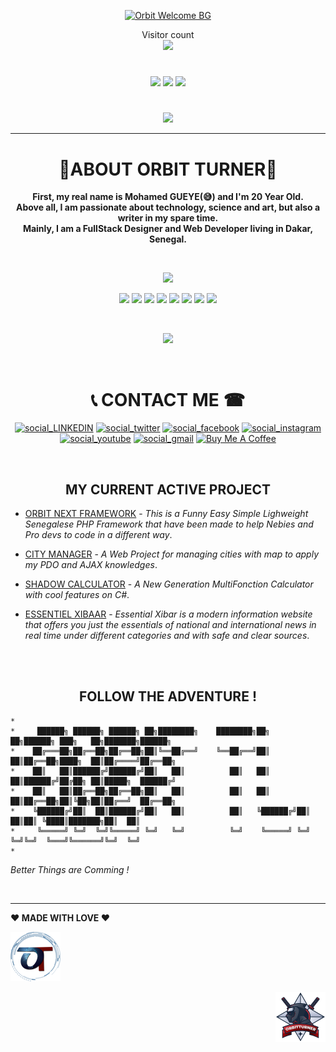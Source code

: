 <p align="center">
  <a href="http://orbitturner.yj.fr/"><img src="https://github.com/orbitturner/orbitturner/blob/master/OrbitGalaxyGithub.png?raw=true" width="auto" alt="Orbit Welcome BG"/></a>
</p>
 
 <p align="center"> 
  Visitor count<br>
  <img src="https://profile-counter.glitch.me/orbitturner/count.svg" />
</p>

#
 
<p align="center">
<a href="https://github.com/orbitturner/orbitnextframework/archive/ONF_V1.0.1.zip"><img src="https://img.shields.io/badge/PROUDLY-FROM%20THE%20GREAT-green?style=for-the-badge&logo=love&logoColor=GREEN"></a>
<a href="https://github.com/orbitturner/orbitnextframework/issues/new/choose"><img src="https://img.shields.io/badge/COUNTRY%20OF%20-SENEGAL-ffc300?style=for-the-badge"></a>
<a href="https://github.com/orbitturner/orbitnextframework/issues/new/choose"><img src="https://img.shields.io/badge/IN%20SWEET-CONTINENT%20OF%20AFRICA-crimson?style=for-the-badge"></a>
</p>


#
 
<p align="center"><img src="https://cdn.rawgit.com/sindresorhus/awesome/d7305f38d29fed78fa85652e3a63e154dd8e8829/media/badge.svg"/></p>

________
<h1 align="center">🤩ABOUT ORBIT TURNER🤔</h1>
<p  align="center">
<strong>First, my real name is Mohamed GUEYE(😅) and I'm 20 Year Old.<br>
Above all, I am passionate about technology, science and art, but also a writer in my spare time.
<br>Mainly, I am a FullStack Designer and Web Developer living in Dakar, Senegal.</strong>
</p>


<br/>

<!--| <img src="https://img.shields.io/badge/PHP%20IS%20BAE-grey?style=for-the-badge&logo=php&logoWidth=25"/> 	|    <img src="https://img.shields.io/badge/HTML_CSS-grey?style=for-the-badge&logo=html5&logoWidth=25"/>   	| <img src="https://img.shields.io/badge/JS-grey?style=for-the-badge&logo=javascript&logoWidth=25"/> 	| <img src="https://img.shields.io/badge/PYTHON-grey?style=for-the-badge&logo=PYTHON&logoWidth=25"/> 	|
|:-------------------------------------------------------------------------------------------------------:	|:--------------------------------------------------------------------------------------------------------:	|:--------------------------------------------------------------------------------------------------:	|:--------------------------------------------------------------------------------------------------:	|
|   <img src="https://img.shields.io/badge/C%20LANGUAGE-grey?style=for-the-badge&logo=C&logoWidth=25"/>   	| <img src="https://img.shields.io/badge/C%20SHARP-grey?style=for-the-badge&logo=C%20sharp&logoWidth=25"/> 	|   <img src="https://img.shields.io/badge/JAVA-grey?style=for-the-badge&logo=JAVA&logoWidth=25"/>   	|   <img src="https://img.shields.io/badge/SQL-grey?style=for-the-badge&logo=mysql&logoWidth=25"/>   	|-->
<p align="center"><img src="https://img.shields.io/badge/MOST%20USED-PRORAMMING%20LANGUAGES-21618C?style=for-the-badge"/></p>	

<p align="center">
<img src="https://img.shields.io/badge/PHP%20IS%20BAE-grey?style=for-the-badge&logo=php&logoWidth=25"/>
<img src="https://img.shields.io/badge/HTML_CSS-grey?style=for-the-badge&logo=html5&logoWidth=25"/>
<img src="https://img.shields.io/badge/JS-grey?style=for-the-badge&logo=javascript&logoWidth=25"/>
<img src="https://img.shields.io/badge/PYTHON-grey?style=for-the-badge&logo=PYTHON&logoWidth=25"/>
<img src="https://img.shields.io/badge/C%20LANGUAGE-grey?style=for-the-badge&logo=C&logoWidth=25"/>
<img src="https://img.shields.io/badge/C%20SHARP-grey?style=for-the-badge&logo=C%20sharp&logoWidth=25"/>
<img src="https://img.shields.io/badge/JAVA-grey?style=for-the-badge&logo=JAVA&logoWidth=25"/>
<img src="https://img.shields.io/badge/SQL-grey?style=for-the-badge&logo=mysql&logoWidth=25"/>
</p>  
<br>
<p align="center">
<a href="https://github.com/orbitturner" >
<!-- ![Orbit's Github Stats](https://github-readme-stats.vercel.app/api?username=orbitturner&show_icons=true&theme=tokyonight&count_private=true) -->
  <img src="https://github-readme-stats.vercel.app/api?username=orbitturner&show_icons=true&theme=tokyonight&count_private=true" />
</a>
 </p>
<br>

<h1 align="center">📞 CONTACT ME ☎</h1>
<p align="center">
<a href="https://www.linkedin.com/in/orbitturner/"><img src="https://img.shields.io/badge/LINKEDIN-@orbitturner-0e76a8?style=for-the-badge&logo=linkedin&logoColor=0e76a8&logoWidth=25" alt="social_LINKEDIN"/></a>
<a href="https://twitter.com/orbitturner"><img src="https://img.shields.io/badge/TWITTER-@orbitturner-1DA1F2?style=for-the-badge&logo=twitter&logoColor=1DA1F2&logoWidth=25" alt="social_twitter"></a>
<a href="https://facebook.com/orbitturner"><img src="https://img.shields.io/badge/FACEBOOK-@orbitturner-4267B2?style=for-the-badge&logo=facebook&logoColor=4267B2&logoWidth=25" alt="social_facebook"></a>
<a href="https://instagram.com/orbitturner"><img src="https://img.shields.io/badge/INSTAGRAM-@orbitturner-C13584?style=for-the-badge&logo=instagram&logoColor=C13584&logoWidth=25" alt="social_instagram"></a>
<a href="https://youtube.com/orbitturner"><img src="https://img.shields.io/badge/YOUTUBE-@orbitturner-FF0000?style=for-the-badge&logo=youtube&logoColor=FF0000&logoWidth=25" alt="social_youtube"></a>
<a href="mailto:orbitturner@gmail.com"><img src="https://img.shields.io/badge/GMAIL-@orbitturner-B23121?style=for-the-badge&logo=gmail&logoColor=B23121&logoWidth=25" alt="social_gmail"></a>
<a href="https://www.buymeacoffee.com/orbitturner" target="_blank" style="height:25px;width:246px;"><img src="https://cdn.buymeacoffee.com/buttons/v2/default-red.png" alt="Buy Me A Coffee" style="height:25px;width:246px;"></a></p>


<br>
<h2 align="center">MY CURRENT ACTIVE PROJECT</h2>

- [ORBIT NEXT FRAMEWORK](https://github.com/orbitturner/orbitnextframework) - *This is a Funny Easy Simple Lighweight Senegalese PHP Framework that have been made to help Nebies and Pro devs to code in a different way*.

- [CITY MANAGER](https://github.com/orbitturner/gestionVillepdo) - *A Web Project for managing cities with map to apply my PDO and AJAX knowledges*.

- [SHADOW CALCULATOR](https://github.com/orbitturner/ShadowCalculator) - *A New Generation MultiFonction Calculator with cool features on C#*.

- [ESSENTIEL XIBAAR](https://github.com/orbitturner/essentielxibaar) - *Essential Xibar is a modern information website that offers you just the essentials of national and international news in real time under different categories and with safe and clear sources*.

<br/>
<br/>
<h2 align="center">FOLLOW THE ADVENTURE !</h2>

```
*
*     ██████╗ ██████╗ ██████╗ ██╗████████╗    ████████╗██╗   ██╗██████╗ ███╗   ██╗███████╗██████╗ 
*    ██╔═══██╗██╔══██╗██╔══██╗██║╚══██╔══╝    ╚══██╔══╝██║   ██║██╔══██╗████╗  ██║██╔════╝██╔══██╗
*    ██║   ██║██████╔╝██████╔╝██║   ██║          ██║   ██║   ██║██████╔╝██╔██╗ ██║█████╗  ██████╔╝
*    ██║   ██║██╔══██╗██╔══██╗██║   ██║          ██║   ██║   ██║██╔══██╗██║╚██╗██║██╔══╝  ██╔══██╗
*    ╚██████╔╝██║  ██║██████╔╝██║   ██║          ██║   ╚██████╔╝██║  ██║██║ ╚████║███████╗██║  ██║
*     ╚═════╝ ╚═╝  ╚═╝╚═════╝ ╚═╝   ╚═╝          ╚═╝    ╚═════╝ ╚═╝  ╚═╝╚═╝  ╚═══╝╚══════╝╚═╝  ╚═╝
*   
```
*Better Things are Comming !*

<br/>


______________________________________________________
**❤ MADE WITH LOVE ❤**

![Image of OT](https://github.com/orbitturner/challenger/blob/master/images/orbitturner1.png?raw=true)

<img src="https://github.com/orbitturner/challenger/blob/master/images/OrbitTurner_Gaming_GitHubBadge.png?raw=true" align="right" />

